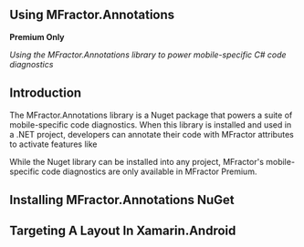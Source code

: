 
## Using MFractor.Annotations

**Premium Only**

*Using the MFractor.Annotations library to power mobile-specific C# code diagnostics*

## Introduction

The MFractor.Annotations library is a Nuget package that powers a suite of mobile-specific code diagnostics. When this library is installed and used in a .NET project, developers can annotate their code with MFractor attributes to activate features like

While the Nuget library can be installed into any project, MFractor's mobile-specific code diagnostics are only available in MFractor Premium.

## Installing MFractor.Annotations NuGet



## Targeting A Layout In Xamarin.Android
